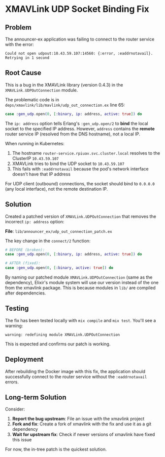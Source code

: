 # XMAVLink UDP Socket Binding Fix

## Problem

The announcer-ex application was failing to connect to the router service with the error:

```
Could not open udpout:10.43.59.107:14560: {:error, :eaddrnotavail}. Retrying in 1 second
```

## Root Cause

This is a bug in the XMAVLink library (version 0.4.3) in the `XMAVLink.UDPOutConnection` module.

The problematic code is in `deps/xmavlink/lib/mavlink/udp_out_connection.ex` line 65:

```elixir
case :gen_udp.open(0, [:binary, ip: address, active: true]) do
```

The `ip: address` option tells Erlang's `:gen_udp.open/2` to **bind** the local socket to the specified IP address. However, `address` contains the **remote** router service IP (resolved from the DNS hostname), not a local IP.

When running in Kubernetes:
1. The hostname `router-service.rpiuav.svc.cluster.local` resolves to the ClusterIP `10.43.59.107`
2. XMAVLink tries to bind the UDP socket to `10.43.59.107` 
3. This fails with `:eaddrnotavail` because the pod's network interface doesn't have that IP address

For UDP client (outbound) connections, the socket should bind to `0.0.0.0` (any local interface), not the remote destination IP.

## Solution

Created a patched version of `XMAVLink.UDPOutConnection` that removes the incorrect `ip: address` option:

**File**: `lib/announcer_ex/udp_out_connection_patch.ex`

The key change in the `connect/2` function:

```elixir
# BEFORE (broken):
case :gen_udp.open(0, [:binary, ip: address, active: true]) do

# AFTER (fixed):
case :gen_udp.open(0, [:binary, active: true]) do
```

By naming our patched module `XMAVLink.UDPOutConnection` (same as the dependency), Elixir's module system will use our version instead of the one from the xmavlink package. This is because modules in `lib/` are compiled after dependencies.

## Testing

The fix has been tested locally with `mix compile` and `mix test`. You'll see a warning:

```
warning: redefining module XMAVLink.UDPOutConnection
```

This is expected and confirms our patch is working.

## Deployment

After rebuilding the Docker image with this fix, the application should successfully connect to the router service without the `:eaddrnotavail` errors.

## Long-term Solution

Consider:
1. **Report the bug upstream**: File an issue with the xmavlink project
2. **Fork and fix**: Create a fork of xmavlink with the fix and use it as a git dependency
3. **Wait for upstream fix**: Check if newer versions of xmavlink have fixed this issue

For now, the in-tree patch is the quickest solution.
